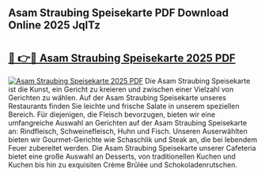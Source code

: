## Asam Straubing Speisekarte PDF Download Online 2025 JqlTz

# <h2><a href="http://gcbng5.nevu.top/?p=Asam+Straubing+Speisekarte">🔗 👉🔴 Asam Straubing Speisekarte 2025 PDF</a></h2>

[![Asam Straubing Speisekarte 2025 PDF](https://i.imgur.com/dBaPXMq.png)](http://gcbng5.nevu.top/?p=Asam+Straubing+Speisekarte)
Die Asam Straubing Speisekarte ist die Kunst, ein Gericht zu kreieren und zwischen einer Vielzahl von Gerichten zu wählen. Auf der Asam Straubing Speisekarte unseres Restaurants finden Sie leichte und frische Salate in unserem speziellen Bereich. Für diejenigen, die Fleisch bevorzugen, bieten wir eine umfangreiche Auswahl an Gerichten auf der Asam Straubing Speisekarte an: Rindfleisch, Schweinefleisch, Huhn und Fisch. Unseren Auserwählten bieten wir Gourmet-Gerichte wie Schaschlik und Steak an, die bei lebendem Feuer zubereitet werden. Die Asam Straubing Speisekarte unserer Cafeteria bietet eine große Auswahl an Desserts, von traditionellen Kuchen und Kuchen bis hin zu exquisiten Crème Brûlée und Schokoladenrutschen.
